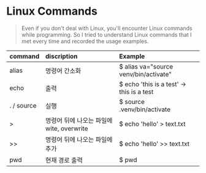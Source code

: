 # Linux Commands

> Even if you don't deal with Linux, you'll encounter Linux commands while programming. So I tried to understand Linux commands that I met every time and recorded the usage examples.

| command | discription | Example |
| :--- | :--- | :--- |
| alias | 명령어 간소화 | $ alias va="source venv/bin/activate" |
| echo | 출력 | $ echo 'this is a test' -&gt; this is a test |
| . / source | 실행 | $ source .venv/bin/activate |
| &gt; | 명령어 뒤에 나오는 파일에 wite, overwrite | $ echo 'hello' &gt; text.txt |
| &gt;&gt; | 명령어 뒤에 나오는 파일에 추가 | $ echo 'hello' &gt;&gt; text.txt |
| pwd | 현재 경로 출력 | $ pwd |

